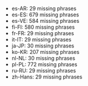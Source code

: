 - es-AR: 29 missing phrases
- es-ES: 679 missing phrases
- es-VE: 584 missing phrases
- fi-FI: 580 missing phrases
- fr-FR: 29 missing phrases
- it-IT: 29 missing phrases
- ja-JP: 30 missing phrases
- ko-KR: 207 missing phrases
- nl-NL: 30 missing phrases
- pl-PL: 772 missing phrases
- ru-RU: 29 missing phrases
- zh-Hans: 29 missing phrases
